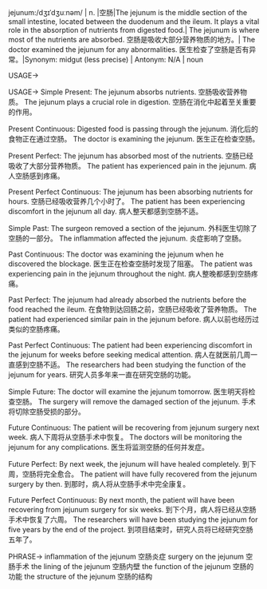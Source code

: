jejunum:/dʒɪˈdʒuːnəm/ | n. |空肠|The jejunum is the middle section of the small intestine, located between the duodenum and the ileum. It plays a vital role in the absorption of nutrients from digested food.| The jejunum is where most of the nutrients are absorbed. 空肠是吸收大部分营养物质的地方。|  The doctor examined the jejunum for any abnormalities. 医生检查了空肠是否有异常。|Synonym: midgut (less precise) | Antonym: N/A | noun

USAGE->

USAGE->
Simple Present:
The jejunum absorbs nutrients. 空肠吸收营养物质。
The jejunum plays a crucial role in digestion. 空肠在消化中起着至关重要的作用。

Present Continuous:
Digested food is passing through the jejunum. 消化后的食物正在通过空肠。
The doctor is examining the jejunum. 医生正在检查空肠。

Present Perfect:
The jejunum has absorbed most of the nutrients. 空肠已经吸收了大部分营养物质。
The patient has experienced pain in the jejunum. 病人空肠感到疼痛。

Present Perfect Continuous:
The jejunum has been absorbing nutrients for hours. 空肠已经吸收营养几个小时了。
The patient has been experiencing discomfort in the jejunum all day. 病人整天都感到空肠不适。

Simple Past:
The surgeon removed a section of the jejunum. 外科医生切除了空肠的一部分。
The inflammation affected the jejunum. 炎症影响了空肠。

Past Continuous:
The doctor was examining the jejunum when he discovered the blockage. 医生正在检查空肠时发现了阻塞。
The patient was experiencing pain in the jejunum throughout the night. 病人整晚都感到空肠疼痛。

Past Perfect:
The jejunum had already absorbed the nutrients before the food reached the ileum. 在食物到达回肠之前，空肠已经吸收了营养物质。
The patient had experienced similar pain in the jejunum before. 病人以前也经历过类似的空肠疼痛。

Past Perfect Continuous:
The patient had been experiencing discomfort in the jejunum for weeks before seeking medical attention. 病人在就医前几周一直感到空肠不适。
The researchers had been studying the function of the jejunum for years. 研究人员多年来一直在研究空肠的功能。

Simple Future:
The doctor will examine the jejunum tomorrow. 医生明天将检查空肠。
The surgery will remove the damaged section of the jejunum. 手术将切除空肠受损的部分。

Future Continuous:
The patient will be recovering from jejunum surgery next week. 病人下周将从空肠手术中恢复。
The doctors will be monitoring the jejunum for any complications. 医生将监测空肠的任何并发症。

Future Perfect:
By next week, the jejunum will have healed completely. 到下周，空肠将完全愈合。
The patient will have fully recovered from the jejunum surgery by then. 到那时，病人将从空肠手术中完全康复。

Future Perfect Continuous:
By next month, the patient will have been recovering from jejunum surgery for six weeks. 到下个月，病人将已经从空肠手术中恢复了六周。
The researchers will have been studying the jejunum for five years by the end of the project. 到项目结束时，研究人员将已经研究空肠五年了。



PHRASE->
inflammation of the jejunum 空肠炎症
surgery on the jejunum 空肠手术
the lining of the jejunum 空肠内壁
the function of the jejunum 空肠的功能
the structure of the jejunum 空肠的结构
